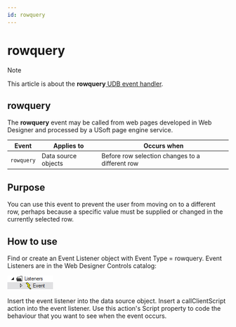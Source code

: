 ```yaml
---
id: rowquery
---
```


# rowquery



> [!NOTE]
> This article is about the **rowquery**[ UDB event handler](/docs/Web_and_app_UIs/UDB_Events).

## **rowquery**

The **rowquery** event may be called from web pages developed in Web Designer and processed by a USoft page engine service.

|**Event**|**Applies to**|**Occurs when**|
|--------|--------|--------|
|`rowquery`|Data source objects|Before row selection changes to a different row|



## Purpose

You can use this event to prevent the user from moving on to a different row, perhaps because a specific value must be supplied or changed in the currently selected row.

## How to use

Find or create an Event Listener object with Event Type = rowquery. Event Listeners are in the Web Designer Controls catalog:

![](./assets/ff8672be-ff07-426e-ba7e-0ecf37444b63.png)

Insert the event listener into the data source object. Insert a callClientScript action into the event listener. Use this action's Script property to code the behaviour that you want to see when the event occurs.